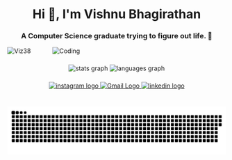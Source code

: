 <h1 align="center">Hi 👋, I'm Vishnu Bhagirathan</h1>
<h3 align="center">A Computer Science graduate trying to figure out life. 🤪</h3>

<img align="right" alt = "Coding" width="400" src="https://i.pinimg.com/originals/81/17/8b/81178b47a8598f0c81c4799f2cdd4057.gif">

<p align="left"> <img src="https://komarev.com/ghpvc/?username=Viz38&label=Profile%20views&color=0e75b6&style=flat" alt="Viz38" /> </p>

###

<div align="center">
  <img src="https://github-readme-stats.vercel.app/api?username=Viz38&hide_title=false&hide_rank=false&show_icons=true&include_all_commits=true&count_private=true&disable_animations=false&theme=dracula&locale=en&hide_border=false" height="150" alt="stats graph" />
  <img src="https://github-readme-stats.vercel.app/api/top-langs?username=saneep-pp&locale=en&hide_title=false&layout=compact&card_width=320&langs_count=5&theme=dracula&hide_border=false" height="150" alt="languages graph" />
</div>

###

<div align="center">
  <a href="https://www.instagram.com/wish_new8" target="_blank">
    <img src="https://img.shields.io/static/v1?message=Instagram&logo=instagram&label=&color=E4405F&logoColor=white&labelColor=&style=for-the-badge" height="35" alt="instagram logo" />
  </a>
<a href="mailto:vishnub341@gmail.com">
  <img src="https://img.shields.io/static/v1?message=Gmail&logo=gmail&label=&color=D14836&logoColor=white&labelColor=&style=for-the-badge" alt="Gmail Logo" height="35" />
</a>
  </a>
  <a href="https://www.linkedin.com/in/wishnew8" target="_blank">
    <img src="https://img.shields.io/static/v1?message=LinkedIn&logo=linkedin&label=&color=0077B5&logoColor=white&labelColor=&style=for-the-badge" height="35" alt="linkedin logo" />
  </a>
</div>

###

<br clear="both">

<div align="center">
<a href=#><img src="contributions.svg"></a>
</div>
